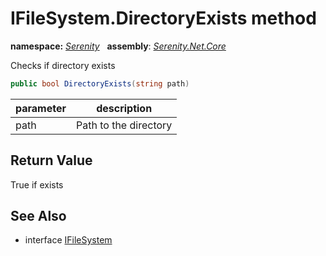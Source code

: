 # IFileSystem.DirectoryExists method
**namespace:** *[Serenity](../../README.md#serenity-namespace)*   **assembly**: *[Serenity.Net.Core](../../README.md)*

Checks if directory exists

```csharp
public bool DirectoryExists(string path)
```

| parameter | description |
| --- | --- |
| path | Path to the directory |

## Return Value

True if exists

## See Also

* interface [IFileSystem](../IFileSystem.md)